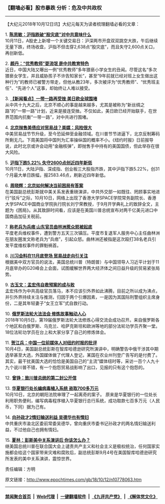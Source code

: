 ### 【翻墙必看】股市暴跌 分析：危及中共政权
------------------------

<p>
 【大纪元2018年10月12日讯】大纪元每天为读者梳理翻墙必看的文章：
</p>
<p>
 1.
 <b>
  <a href="http://www.epochtimes.com/gb/18/10/11/n10777371.htm" rel="noopener noreferrer" target="_blank">
   陈思敏：沪指跌破“股灾底”对中共意味什么
  </a>
 </b>
 <br/>
 10月11日，A股史上新增一个关键交易日：沪深两市开盘双双跳空大跌，午后继续无量下跌，终场收盘，沪指不但击穿2,638点“股灾底”，而且失守2,600点关口，再创新低。
</p>
<p>
 2.
 <b>
  <a href="http://www.epochtimes.com/gb/18/10/11/n10777582.htm" rel="noopener noreferrer" target="_blank">
   颜丹：“优秀教师”耍流氓 是中共教育特色
  </a>
 </b>
 <br/>
 近日，中国大陆又曝出一例“优秀教师”多年猥亵小学女生的丑闻。尽管这名“多次猥亵女学生，并且威胁孩子不许告知家长”，甚至“9年前就已经对班上女生做出这种行为”的教师已被警方带走，但他从教23年，多次被评为“优秀教师”、“优秀班主任”、“先进个人”这事，却始终让人难以接受。
</p>
<p>
 3.
 <b>
  <a href="http://www.epochtimes.com/gb/18/10/11/n10777284.htm" rel="noopener noreferrer" target="_blank">
   【新闻看点】一带一路再受挫 美日欧全球围堵
  </a>
 </b>
 <br/>
 从中共十九大之后，北京不顺心的事是越来越多，尤其是被称为“新丝绸之路”的“一带一路”计划，近来是接连受挫。不仅如此，美日欧已经开始联手，在世界范围内抗衡“一带一路”，对中共进行围堵。
</p>
<p>
 4.
 <b>
  <a href="http://www.epochtimes.com/gb/18/10/11/n10777677.htm" rel="noopener noreferrer" target="_blank">
   北京抛售美债应对贸易战？美媒：风险很大
  </a>
 </b>
 <br/>
 中美贸易战节节升级，至今恐延伸至金融领域。在川普节节进逼下，北京反制筹码所剩无几。下周美国将中国列为汇率操纵国的概率不小。《纽约时报》日前报导说，此时北京或许会动用“金融核弹”，即抛售手中持有的美国国债，但此举存在很大风险。
</p>
<p>
 5.
 <b>
  <a href="http://www.epochtimes.com/gb/18/10/11/n10776196.htm" rel="noopener noreferrer" target="_blank">
   沪指下跌5.22% 失守2600点创近四年新低
  </a>
 </b>
 <br/>
 10月11日，大陆沪指、深成指、创业板三大股指齐跌，其中沪指下跌5.22%，创31个月最大单日跌幅，报2583.46点，刷新近四年新低。
</p>
<p>
 6.
 <b>
  <a href="http://www.epochtimes.com/gb/18/10/11/n10777657.htm" rel="noopener noreferrer" target="_blank">
   周晓辉：北京如何解决当前困局有答案
  </a>
 </b>
 <br/>
 在美国副总统彭斯就中美关系发表重磅演讲，中共外交部一如既往、罔顾事实地进行“驳斥”之际，10月10日，网络上出现了香港大学SPACE学院常务副院长、香港大学SPACE中国商业学院执行院长刘宁荣教授，于9月开学典礼上的致辞全文，主题为《困局》。从其致辞时间看，应该是在美国川普总统宣布对两千亿美元进口中国商品加征关税前。
</p>
<p>
 7.
 <b>
  <a href="http://www.epochtimes.com/gb/18/10/11/n10775941.htm" rel="noopener noreferrer" target="_blank">
   称老兵为兵痞 山东官员曲林洲惹众怒被起底
  </a>
 </b>
 <br/>
 平度老兵维权事件，遭到警方五天三次镇压。平度市复退军人服务中心主任曲林洲在朋友圈发文称老兵为“兵痞”，引起众怒。曲林洲还被指是这次殴打38名老兵引发平度维权事件的罪魁祸首。
</p>
<p>
 8.
 <b>
  <a href="http://www.epochtimes.com/gb/18/10/11/n10777468.htm" rel="noopener noreferrer" target="_blank">
   川习会料在11月底登场 贸易战走向引关注
  </a>
 </b>
 <br/>
 根据美中双方官员的说法，美国总统川普（特朗普）与中国领导人习近平计划于11月底举办的G20峰会上会面，试图缓解世界两大经济体之间日益升级的贸易紧张局势。
</p>
<p>
 9.
 <b>
  <a href="http://www.epochtimes.com/gb/18/10/11/n10777429.htm" rel="noopener noreferrer" target="_blank">
   古玉文：孟宏伟自救预案的成与败
  </a>
 </b>
 <br/>
 孟宏伟作为中共高级官员落马，本不应该引外界如此沸腾，目前之所以成为沸点，并引外界持续关注与推测，归因于两个引爆因素，一是因为其国际刑警组织主席身份，二是其年轻妻子“女王立军”式自救行动。
</p>
<p>
 10.
 <b>
  <a href="http://www.epochtimes.com/gb/18/10/11/n10777123.htm" rel="noopener noreferrer" target="_blank">
   俄罗斯法轮大法法会 修炼故事触动人心
  </a>
 </b>
 <br/>
 2018年10月5日，第19届俄罗斯法轮大法修炼心得交流会成功召开。来自俄罗斯各个地区和白俄罗斯、乌克兰、哈萨克斯坦和欧洲等地的部分法轮功学员齐聚一堂。18位法轮功学员在台上和大家分享了自己的修炼体会。
</p>
<p>
 11.
 <b>
  <a href="http://www.epochtimes.com/gb/18/10/11/n10776626.htm" rel="noopener noreferrer" target="_blank">
   贺江兵：中国一位前媒体人对纽约时报的批评
  </a>
 </b>
 <br/>
 10月4日，美国副总统彭斯在智库哈德逊研究所演讲中，明确警告中俄干涉其中期选举甚至大选，外国媒体做了代理人登记，某国在农业州刊登广告写的是付费了。其实，最干扰美国大选的恰恰是美国自己的“主流”媒体纽时等，采访一百个人九十九个说川普不错，有一个抱怨贸易战影响了出口，见报的只有这个抱怨的。
</p>
<p>
 12.
 <b>
  <a href="http://www.epochtimes.com/gb/18/10/11/n10777329.htm" rel="noopener noreferrer" target="_blank">
   曾铮：致川普总统的第二封公开信
  </a>
 </b>
</p>
<p>
 13.
 <b>
  <a href="http://www.epochtimes.com/gb/18/10/11/n10777711.htm" rel="noopener noreferrer" target="_blank">
   华夏银行处长编病毒植入系统 盗取700多万元
  </a>
 </b>
 <br/>
 10月10日，北京的朝阳法院审理了一起离奇的案子。 原来是华夏银行的一位处长利用职务便利，编写病毒程序植入华夏银行总行系统，成功取款七百多万元（人民币，下同）据为己有。
</p>
<p>
 14.
 <b>
  <a href="http://www.epochtimes.com/gb/18/10/11/n10777351.htm" rel="noopener noreferrer" target="_blank">
   向孙政才2情妇输送利益 吴德华也有情妇
  </a>
 </b>
 <br/>
 中共重庆市渝北区委前常委吴德华，曾向重庆市委书记孙政才的两名情妇输送利益，不过他自己也拥有情妇。
</p>
<p>
 15.
 <b>
  <a href="http://www.epochtimes.com/gb/18/10/11/n10777206.htm" rel="noopener noreferrer" target="_blank">
   夏林：彭斯美中关系演讲后 你该怎么办？
  </a>
 </b>
 <br/>
 继美国总统川普在联合国大会上谴责共产主义和社会主义是极权统治，任何国家实施都会给这个国家带来灾难和腐败后，副总统彭斯9月4号在美国智库哈德逊研究所发表的美中关系演讲，震惊世界。
</p>
<p>
 责任编辑：方明
</p>

原文链接：http://www.epochtimes.com/gb/18/10/12/n10778063.htm


------------------------
#### [禁闻聚合首页](https://github.com/gfw-breaker/banned-news/blob/master/README.md) &nbsp;|&nbsp; [Web代理](https://github.com/gfw-breaker/open-proxy/blob/master/README.md) &nbsp;|&nbsp; [一键翻墙软件](https://github.com/gfw-breaker/nogfw/blob/master/README.md) &nbsp;|&nbsp; [《九评共产党》](https://github.com/gfw-breaker/9ping.md/blob/master/README.md#九评之一评共产党是什么) &nbsp;|&nbsp; [《解体党文化》](https://github.com/gfw-breaker/jtdwh.md/blob/master/README.md#绪论)